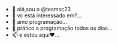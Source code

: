 - 👋 olá,sou o @teamsc23
- 👀 vc está interessado em?...
- 🌱 amo programação...
- 💞️ prático a programação todos os dias...
- 📫 e estou aqui❤...

<!---
teamsc23/teamsc23 is a ✨ special ✨ repository because its `README.md` (this file) appears on your GitHub profile.
You can click the Preview link to take a look at your changes.
--->
